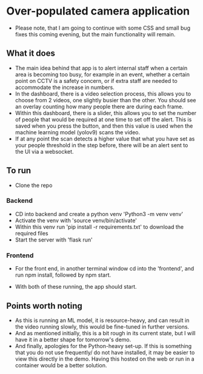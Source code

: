 # Over-populated camera application
- Please note, that I am going to continue with some CSS and small bug fixes this coming evening, but the main functionality will remain.

## What it does 
- The main idea behind that app is to alert internal staff when a certain area is becoming too busy, for example in an event, whether a certain point on CCTV is a safety concern, or if extra staff are needed to accommodate the increase in numbers.
- In the dashboard, there is a video selection process, this allows you to choose from 2 videos, one slightly busier than the other. You should see an overlay counting how many people there are during each frame.
- Within this dashboard, there is a slider, this allows you to set the number of people that would be required at one time to set off the alert. This is saved when you press the button, and then this value is used when the machine learning model (yolov9) scans the video.
- If at any point the scan detects a higher value that what you have set as your people threshold in the step before, there will be an alert sent to the UI via a websocket.

## To run
- Clone the repo
### Backend
- CD into backend and create a python venv 'Python3 -m venv venv'
- Activate the venv with 'source venv/bin/activate'
- Within this venv run 'pip install -r requirements.txt' to download the required files
- Start the server with 'flask run'
### Frontend
- For the front end, in another terminal window cd into the 'frontend', and run npm install, followed by npm start.

- With both of these running, the app should start.

## Points worth noting
- As this is running an ML model, it is resource-heavy, and can result in the video running slowly, this would be fine-tuned in further versions.
- And as mentioned initially, this is a bit rough in its current state, but I will have it in a better shape for tomorrow's demo. 
- And finally, apologies for the Python-heavy set-up. If this is something that you do not use frequently/ do not have installed, it may be easier to view this directly in the demo. Having this hosted on the web or run in a container would be a better solution.
